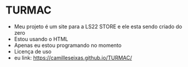 # TURMAC

- Meu projeto é um site para a LS22 STORE e ele esta sendo criado do zero
- Estou usando o HTML
- Apenas eu estou programando no momento
- Licença de uso
- eu link: https://camilleseixas.github.io/TURMAC/
